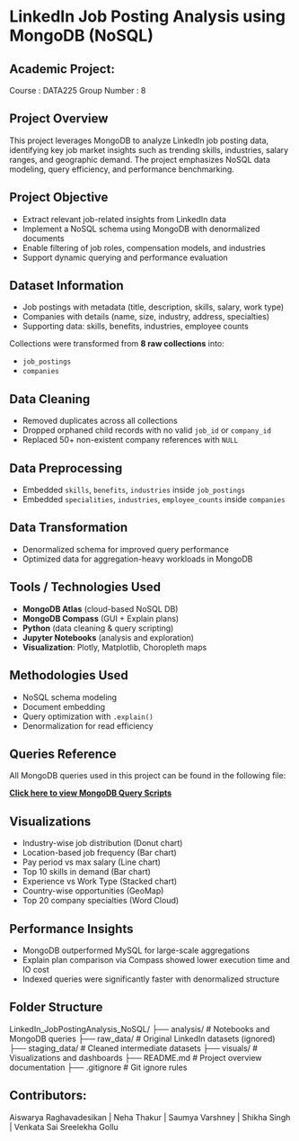 # LinkedIn Job Posting Analysis using MongoDB (NoSQL)

## Academic Project:
Course        : DATA225
Group Number  : 8



## Project Overview

This project leverages MongoDB to analyze LinkedIn job posting data, identifying key job market insights such as trending skills, industries, salary ranges, and geographic demand. The project emphasizes NoSQL data modeling, query efficiency, and performance benchmarking.



## Project Objective

- Extract relevant job-related insights from LinkedIn data
- Implement a NoSQL schema using MongoDB with denormalized documents
- Enable filtering of job roles, compensation models, and industries
- Support dynamic querying and performance evaluation



## Dataset Information

- Job postings with metadata (title, description, skills, salary, work type)
- Companies with details (name, size, industry, address, specialties)
- Supporting data: skills, benefits, industries, employee counts

Collections were transformed from **8 raw collections** into:
- `job_postings`
- `companies`



## Data Cleaning

- Removed duplicates across all collections
- Dropped orphaned child records with no valid `job_id` or `company_id`
- Replaced 50+ non-existent company references with `NULL`



## Data Preprocessing

- Embedded `skills`, `benefits`, `industries` inside `job_postings`
- Embedded `specialities`, `industries`, `employee_counts` inside `companies`



## Data Transformation

- Denormalized schema for improved query performance
- Optimized data for aggregation-heavy workloads in MongoDB



## Tools / Technologies Used

- **MongoDB Atlas** (cloud-based NoSQL DB)
- **MongoDB Compass** (GUI + Explain plans)
- **Python** (data cleaning & query scripting)
- **Jupyter Notebooks** (analysis and exploration)
- **Visualization**: Plotly, Matplotlib, Choropleth maps



## Methodologies Used

- NoSQL schema modeling
- Document embedding
- Query optimization with `.explain()`
- Denormalization for read efficiency



## Queries Reference

All MongoDB queries used in this project can be found in the following file:

 **[Click here to view MongoDB Query Scripts](./mongosh_scripts/final_scripts)** 


## Visualizations

- Industry-wise job distribution (Donut chart)
- Location-based job frequency (Bar chart)
- Pay period vs max salary (Line chart)
- Top 10 skills in demand (Bar chart)
- Experience vs Work Type (Stacked chart)
- Country-wise opportunities (GeoMap)
- Top 20 company specialties (Word Cloud)


## Performance Insights

- MongoDB outperformed MySQL for large-scale aggregations
- Explain plan comparison via Compass showed lower execution time and IO cost
- Indexed queries were significantly faster with denormalized structure


## Folder Structure
LinkedIn_JobPostingAnalysis_NoSQL/
├── analysis/                # Notebooks and MongoDB queries
├── raw_data/                 # Original LinkedIn datasets (ignored)
├── staging_data/             # Cleaned intermediate datasets
├── visuals/                  # Visualizations and dashboards
├── README.md                 # Project overview documentation
├── .gitignore                # Git ignore rules

## Contributors:
Aiswarya Raghavadesikan  | Neha Thakur  | Saumya Varshney  | Shikha Singh  | Venkata Sai Sreelekha Gollu  


